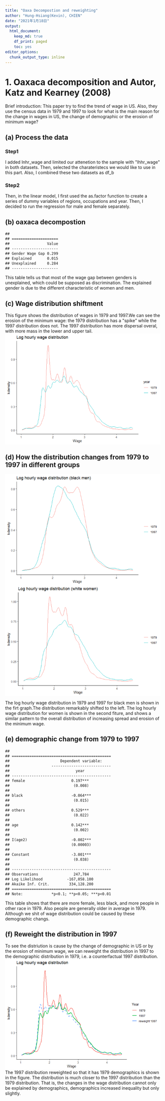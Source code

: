 ```yaml
---
title: "Oaxa Decompostion and reweighting"
author: "Hung-Hsiang(Kevin), CHIEN"
date: "2021年1月18日"
output:
  html_document:
    keep_md: true
    df_print: paged
    toc: yes
editor_options:
  chunk_output_type: inline
---
```







# 1. Oaxaca decomposition and Autor, Katz and Kearney (2008)
Brief introduction: This paper try to find the trend of wage in US. Also, they use the census data in 1979 and 1997 to look for what is the main reason for the change in wages in US, the change of demographic or the erosion of minimum wage?

## (a) Process the data
### Step1
I added lnhr_wage and limited our  attenetion to the sample with "lhhr_wage" in both datasets. Then, selected the charateristecs we would like to use in this part. Also, I combined these two datasets as df_b

### Step2
Then, in the linear model, I first used the as.factor function to create a series of dummy variables of regions, occupations and year. Then, I decided to run the regression for male and female separately. 



## (b) oaxaca decompostion


```
## 
## =====================
##                 Value
## ---------------------
## Gender Wage Gap 0.299
## Explained       0.015
## Unexplained     0.284
## ---------------------
```
This table tells us that most of the wage gap between genders is unexplained, which could be supposed as discrimination. The explained gender is due to the different characteristic of women and men.

## (c) Wage distribution shiftment
This figure shows the distribution of wages in 1979 and 1997.We can
see the erosion of the minimum wage: the 1979 distribution has a "spike" while
the 1997 distribution does not. The 1997 distribution has more dispersal overal,
with more mass in the lower and upper tail.
<img src="./figure/oaxaca/figureunnamed-chunk-6-1.png" style="display: block; margin: auto;" />



## (d) How the distribution changes from 1979 to 1997 in different groups
<img src="./figure/oaxaca/figureunnamed-chunk-7-1.png" style="display: block; margin: auto;" /><img src="./figure/oaxaca/figureunnamed-chunk-7-2.png" style="display: block; margin: auto;" />

The log hourly wage distribution in 1979 and 1997 for black men is shown in
the firt graph.The distribution remarkably shifted to the left. The log hourly wage distribution for women is shown in the second fiture, and shows a similar pattern to the overall distribution of increasing spread and erosion of the minimum wage.

## (e) demographic change from 1979 to 1997

```
## 
## =============================================
##                       Dependent variable:    
##                   ---------------------------
##                              year            
## ---------------------------------------------
## female                     0.197***          
##                             (0.008)          
##                                              
## black                      -0.064***         
##                             (0.015)          
##                                              
## others                     0.529***          
##                             (0.022)          
##                                              
## age                        0.142***          
##                             (0.002)          
##                                              
## I(age2)                    -0.002***         
##                            (0.00003)         
##                                              
## Constant                   -3.001***         
##                             (0.038)          
##                                              
## ---------------------------------------------
## Observations                247,784          
## Log Likelihood           -167,058.100        
## Akaike Inf. Crit.         334,128.200        
## =============================================
## Note:             *p<0.1; **p<0.05; ***p<0.01
```
This table shows that there are more female, less black, and more people in other race in 1979. Also people are generally older in average in 1979. Although we shit of wage distribution could be caused by these demographic changs.

## (f) Reweight the distribution in 1997
To see the distriution is cause by the change of demographic in US or by the erosion of minimum wage, we can reweight the distribution in 1997 to the demographic distribution in 1979, i.e. a counterfactual 1997 distribution.
<img src="./figure/oaxaca/figureunnamed-chunk-9-1.png" style="display: block; margin: auto;" />
The 1997 distribution reweighted so that it has 1979 demographics is shown
in the figure. The distribution is much closer to the 1997 distribution than the 1979 distribution. That is, the changes in the wage distribution cannot only be explained by demographics, demographics increased inequality but only slightly.
